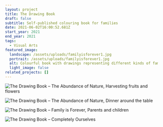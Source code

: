 ```yaml
---
layout: project
title: The Drawing Book
draft: false
subtitle: Self-published colouring book for families
date: 2021-06-02T16:00:52.681Z
start_year: 2021
end_year: 2021
tags:
  - Visual Arts
featured_image:
  landscape: /assets/uploads/familyisforever1.jpg
  portrait: /assets/uploads/familyisforever1.jpg
  alt: Colourful book with drawings representing different kinds of families
  light_image: false
related_projects: []
---
```



![The Drawing Book  – The Abundance of Nature, Harvesting fruits and flowers](/assets/uploads/the-abundance-of-nature1.jpg "The Drawing Book  – The Abundance of Nature, Harvesting fruits and flowers")

![The Drawing Book  – The Abundance of Nature, Dinner around the table](/assets/uploads/the-abundance-of-nature2.jpg "The Drawing Book  – The Abundance of Nature, Dinner around the table")

![The Drawing Book  – Family is Forever, Parents and children](/assets/uploads/familyisforever3.jpg "The Drawing Book  – Family is Forever, Parents and children")

![The Drawing Book  – Completely Ourselves](/assets/uploads/completelyourselves.jpg "The Drawing Book  – Completely Ourselves")